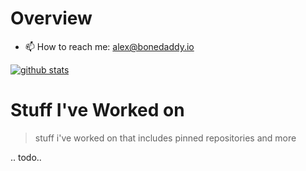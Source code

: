 # Overview

- 📫 How to reach me: alex@bonedaddy.io

[![github stats](https://github-readme-stats.vercel.app/api?username=bonedaddy&hide=stars&hide_rank=true&show_icons=true&count_private=true&theme=dark&include_all_commits=true)](https://github.com/bonedaddy/bonedaddy)

# Stuff I've Worked on 

> stuff i've worked on that includes pinned repositories and more

.. todo..
